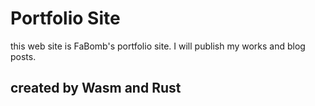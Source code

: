 # Portfolio Site
this web site is FaBomb's portfolio site.
I will publish my works and blog posts.

## created by Wasm and Rust